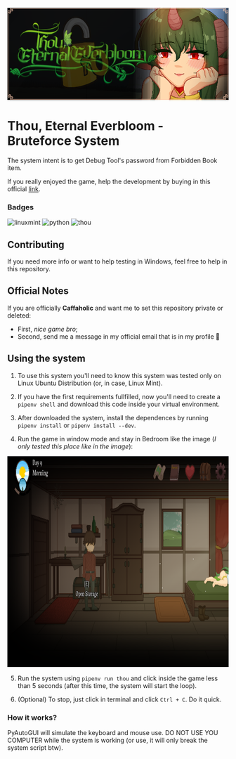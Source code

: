 
<p align="center">
    <img src="./bruteforcing_thou.png" title="Thou - Bruteforce">
</p>

# Thou, Eternal Everbloom - Bruteforce System

The system intent is to get Debug Tool's password from Forbidden Book item.

If you really enjoyed the game, help the development by buying in this official [link](https://caffaholic.itch.io/thou-eternal-everbloom).

### Badges

![linuxmint](https://img.shields.io/badge/Linux%20Mint%20-%2022.2%20-%20green?style=flat&logo=linuxmint&logoColor=white&logoSize=auto&labelColor=black&color=%2386BE43)
![python](https://img.shields.io/badge/Python%20-%203.12%20-%20blue?style=flat&logo=python&logoColor=yellow&logoSize=auto&labelColor=black&color=%233968ba)
![thou](https://img.shields.io/badge/Thou%2C%20Eternal%20Everbloom%20-%200.2.0.4%20-%20green?style=flat&logoSize=auto&labelColor=black&color=%23309351)

## Contributing

If you need more info or want to help testing in Windows, feel free to help in this repository.

## Official Notes

If you are officially **Caffaholic** and want me to set this repository private or deleted: 
- First, _nice game bro_; 
- Second, send me a message in my official email that is in my profile 🫡

## Using the system

1. To use this system you'll need to know this system was tested only on Linux Ubuntu Distribution (or, in case, Linux Mint).

2. If you have the first requirements fullfilled, now you'll need to create a `pipenv shell` and download this code inside your virtual environment.

3. After downloaded the system, install the dependences by running `pipenv install` or `pipenv install --dev`.

4. Run the game in window mode and stay in Bedroom like the image (_I only tested this place like in the image_):

<p align="center">
    <img src="./local_to_bruteforce.png" width="800" height="480" title="Thou - Bruteforce">
</p>

5. Run the system using `pipenv run thou` and click inside the game less than 5 seconds (after this time, the system will start the loop).

6. (Optional) To stop, just click in terminal and click `Ctrl + C`. Do it quick. 

### How it works?

PyAutoGUI will simulate the keyboard and mouse use. DO NOT USE YOU COMPUTER while the system is working (or use, it will only break the system script btw).
